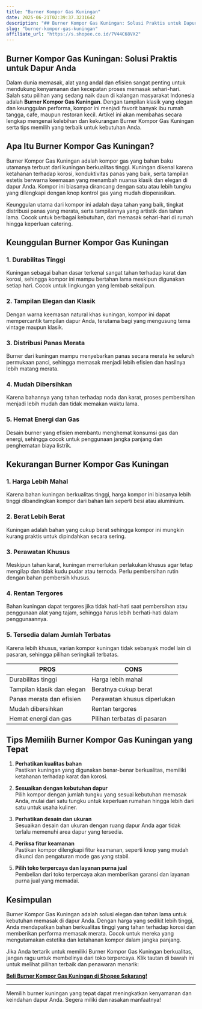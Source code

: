 ```yaml
---
title: "Burner Kompor Gas Kuningan"
date: 2025-06-21T02:39:37.323164Z
description: "## Burner Kompor Gas Kuningan: Solusi Praktis untuk Dapur Anda..."
slug: "burner-kompor-gas-kuningan"
affiliate_url: "https://s.shopee.co.id/7V44C68VX2"
---
```

## Burner Kompor Gas Kuningan: Solusi Praktis untuk Dapur Anda

Dalam dunia memasak, alat yang andal dan efisien sangat penting untuk mendukung kenyamanan dan kecepatan proses memasak sehari-hari. Salah satu pilihan yang sedang naik daun di kalangan masyarakat Indonesia adalah **Burner Kompor Gas Kuningan**. Dengan tampilan klasik yang elegan dan keunggulan performa, kompor ini menjadi favorit banyak ibu rumah tangga, cafe, maupun restoran kecil. Artikel ini akan membahas secara lengkap mengenai kelebihan dan kekurangan Burner Kompor Gas Kuningan serta tips memilih yang terbaik untuk kebutuhan Anda.

## Apa Itu Burner Kompor Gas Kuningan?

Burner Kompor Gas Kuningan adalah kompor gas yang bahan baku utamanya terbuat dari kuningan berkualitas tinggi. Kuningan dikenal karena ketahanan terhadap korosi, konduktivitas panas yang baik, serta tampilan estetis berwarna keemasan yang menambah nuansa klasik dan elegan di dapur Anda. Kompor ini biasanya dirancang dengan satu atau lebih tungku yang dilengkapi dengan knop kontrol gas yang mudah dioperasikan.

Keunggulan utama dari kompor ini adalah daya tahan yang baik, tingkat distribusi panas yang merata, serta tampilannya yang artistik dan tahan lama. Cocok untuk berbagai kebutuhan, dari memasak sehari-hari di rumah hingga keperluan catering.

## Keunggulan Burner Kompor Gas Kuningan

### 1. Durabilitas Tinggi  
Kuningan sebagai bahan dasar terkenal sangat tahan terhadap karat dan korosi, sehingga kompor ini mampu bertahan lama meskipun digunakan setiap hari. Cocok untuk lingkungan yang lembab sekalipun.

### 2. Tampilan Elegan dan Klasik  
Dengan warna keemasan natural khas kuningan, kompor ini dapat mempercantik tampilan dapur Anda, terutama bagi yang mengusung tema vintage maupun klasik.

### 3. Distribusi Panas Merata  
Burner dari kuningan mampu menyebarkan panas secara merata ke seluruh permukaan panci, sehingga memasak menjadi lebih efisien dan hasilnya lebih matang merata.

### 4. Mudah Dibersihkan  
Karena bahannya yang tahan terhadap noda dan karat, proses pembersihan menjadi lebih mudah dan tidak memakan waktu lama.

### 5. Hemat Energi dan Gas  
Desain burner yang efisien membantu menghemat konsumsi gas dan energi, sehingga cocok untuk penggunaan jangka panjang dan penghematan biaya listrik.

## Kekurangan Burner Kompor Gas Kuningan

### 1. Harga Lebih Mahal  
Karena bahan kuningan berkualitas tinggi, harga kompor ini biasanya lebih tinggi dibandingkan kompor dari bahan lain seperti besi atau aluminium.

### 2. Berat Lebih Berat  
Kuningan adalah bahan yang cukup berat sehingga kompor ini mungkin kurang praktis untuk dipindahkan secara sering.

### 3. Perawatan Khusus  
Meskipun tahan karat, kuningan memerlukan perlakukan khusus agar tetap mengilap dan tidak kudu pudar atau ternoda. Perlu pembersihan rutin dengan bahan pembersih khusus.

### 4. Rentan Tergores  
Bahan kuningan dapat tergores jika tidak hati-hati saat pembersihan atau penggunaan alat yang tajam, sehingga harus lebih berhati-hati dalam penggunaannya.

### 5. Tersedia dalam Jumlah Terbatas  
Karena lebih khusus, varian kompor kuningan tidak sebanyak model lain di pasaran, sehingga pilihan seringkali terbatas.

| PROS                                       | CONS                                          |
|--------------------------------------------|----------------------------------------------|
| Durabilitas tinggi                        | Harga lebih mahal                          |
| Tampilan klasik dan elegan                | Beratnya cukup berat                        |
| Panas merata dan efisien                   | Perawatan khusus diperlukan                |
| Mudah dibersihkan                        | Rentan tergores                             |
| Hemat energi dan gas                     | Pilihan terbatas di pasaran                |

## Tips Memilih Burner Kompor Gas Kuningan yang Tepat

1. **Perhatikan kualitas bahan**  
Pastikan kuningan yang digunakan benar-benar berkualitas, memiliki ketahanan terhadap karat dan korosi.

2. **Sesuaikan dengan kebutuhan dapur**  
Pilih kompor dengan jumlah tungku yang sesuai kebutuhan memasak Anda, mulai dari satu tungku untuk keperluan rumahan hingga lebih dari satu untuk usaha kuliner.

3. **Perhatikan desain dan ukuran**  
Sesuaikan desain dan ukuran dengan ruang dapur Anda agar tidak terlalu memenuhi area dapur yang tersedia.

4. **Periksa fitur keamanan**  
Pastikan kompor dilengkapi fitur keamanan, seperti knop yang mudah dikunci dan pengaturan mode gas yang stabil.

5. **Pilih toko terpercaya dan layanan purna jual**  
Pembelian dari toko terpercaya akan memberikan garansi dan layanan purna jual yang memadai.

## Kesimpulan

Burner Kompor Gas Kuningan adalah solusi elegan dan tahan lama untuk kebutuhan memasak di dapur Anda. Dengan harga yang sedikit lebih tinggi, Anda mendapatkan bahan berkualitas tinggi yang tahan terhadap korosi dan memberikan performa memasak merata. Cocok untuk mereka yang mengutamakan estetika dan ketahanan kompor dalam jangka panjang.

Jika Anda tertarik untuk memiliki Burner Kompor Gas Kuningan berkualitas, jangan ragu untuk membelinya dari toko terpercaya. Klik tautan di bawah ini untuk melihat pilihan terbaik dan penawaran menarik:

[**Beli Burner Kompor Gas Kuningan di Shopee Sekarang!**](https://s.shopee.co.id/7V44C68VX2)

---

Memilih burner kuningan yang tepat dapat meningkatkan kenyamanan dan keindahan dapur Anda. Segera miliki dan rasakan manfaatnya!